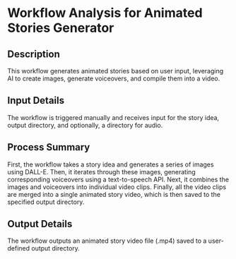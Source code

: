 # Workflow Analysis for Animated Stories Generator

## Description
This workflow generates animated stories based on user input, leveraging AI to create images, generate voiceovers, and compile them into a video.

## Input Details
The workflow is triggered manually and receives input for the story idea, output directory, and optionally, a directory for audio.

## Process Summary
First, the workflow takes a story idea and generates a series of images using DALL-E. Then, it iterates through these images, generating corresponding voiceovers using a text-to-speech API. Next, it combines the images and voiceovers into individual video clips. Finally, all the video clips are merged into a single animated story video, which is then saved to the specified output directory.

## Output Details
The workflow outputs an animated story video file (.mp4) saved to a user-defined output directory.
